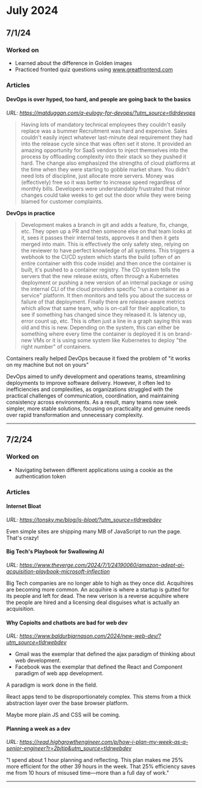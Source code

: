 # July 2024

## 7/1/24

### Worked on

- Learned about the difference in Golden images
- Practiced fronted quiz questions using www.greatfrontend.com

### Articles

#### DevOps is over hyped, too hard, and people are going back to the basics

*URL: https://matduggan.com/a-eulogy-for-devops/?utm_source=tldrdevops*

> Having lots of mandatory technical employees they couldn't easily replace was a bummer
> Recruitment was hard and expensive.
> Sales couldn't easily inject whatever last-minute deal requirement they had into the release cycle since that was often set it stone.
> It provided an amazing opportunity for SaaS vendors to inject themselves into the process by offloading complexity into their stack so they pushed it hard.
> The change also emphasized the strengths of cloud platforms at the time when they were starting to gobble market share. You didn't need lots of discipline, just allocate more servers.
> Money was (effectively) free so it was better to increase speed regardless of monthly bills.
> Developers were understandably frustrated that minor changes could take weeks to get out the door while they were being blamed for customer complaints.

**DevOps in practice**

> Development makes a branch in git and adds a feature, fix, change, etc.
> They open up a PR and then someone else on that team looks at it, sees it passes their internal tests, approves it and then it gets merged into main. This is effectively the only safety step, relying on the reviewer to have perfect knowledge of all systems.
> This triggers a webhook to the CI/CD system which starts the build (often of an entire container with this code inside) and then once the container is built, it's pushed to a container registry.
> The CD system tells the servers that the new release exists, often through a Kubernetes deployment or pushing a new version of an internal package or using the internal CLI of the cloud providers specific "run a container as a service" platform. It then monitors and tells you about the success or failure of that deployment.
> Finally there are release-aware metrics which allow that same team, who is on-call for their application, to see if something has changed since they released it. Is latency up, error count up, etc. This is often just a line in a graph saying this was old and this is new.
> Depending on the system, this can either be something where every time the container is deployed it is on brand-new VMs or it is using some system like Kubernetes to deploy "the right number" of containers.

Containers really helped DevOps because it fixed the problem of "it works on my machine but not on yours"

DevOps aimed to unify development and operations teams, streamlining deployments to improve software delivery. However, it often led to inefficiencies and complexities, as organizations struggled with the practical challenges of communication, coordination, and maintaining consistency across environments. As a result, many teams now seek simpler, more stable solutions, focusing on practicality and genuine needs over rapid transformation and unnecessary complexity.

---

## 7/2/24

### Worked on

- Navigating between different applications using a cookie as the authentication token

### Articles 

#### Internet Bloat

*URL: https://tonsky.me/blog/js-bloat/?utm_source=tldrwebdev*

Even simple sites are shipping many MB of JavaScript to run the page. That's crazy!

#### Big Tech's Playbook for Swallowing AI

*URL: https://www.theverge.com/2024/7/1/24190060/amazon-adept-ai-acquisition-playbook-microsoft-inflection*

Big Tech companies are no longer able to high as they once did. Acquihires are becoming more common. An acquihire is where a startup is gutted for its people and left for dead. The new verison is a reverse acquihire where the people are hired and a licensing deal disguises what is actually an acquisition.

#### Why Copiolts and chatbots are bad for web dev

*URL: https://www.baldurbjarnason.com/2024/new-web-dev/?utm_source=tldrwebdev*

- Gmail was the exemplar that defined the ajax paradigm of thinking about web development.
- Facebook was the exemplar that defined the React and Component paradigm of web app development.

A paradigm is work done in the field.

React apps tend to be disproportionately complex. This stems from a thick abstraction layer over the base browser platform.

Maybe more plain JS and CSS will be coming.

#### Planning a week as a dev

*URL: https://read.highgrowthengineer.com/p/how-i-plan-my-week-as-a-senior-engineer?r=2bjtip&utm_source=tldrwebdev*

"I spend about 1 hour planning and reflecting. This plan makes me 25% more efficient for the other 39 hours in the week. That 25% efficiency saves me from 10 hours of misused time—more than a full day of work."

---